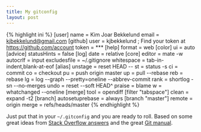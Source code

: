 ```yaml
---
title: My gitconfig
layout: post
---
```


{% highlight ini %}
[user]
  name = Kim Joar Bekkelund
  email = kjbekkelund@gmail.com
[github]
  user = kjbekkelund
  ; Find your token at https://github.com/account
  token = ***
[help]
  format = web
[color]
  ui = auto
[advice]
  statusHints = false
[log]
  date = relative
[core]
  editor = mate -w
  autocrlf = input
  excludesfile = ~/.gitignore
  whitespace = tab-in-indent,blank-at-eof
[alias]
  unstage = reset HEAD --
  st = status -s
  ci = commit
  co = checkout
  pu = push origin master
  up = pull --rebase
  reb = rebase
  lg = log --graph --pretty=oneline --abbrev-commit
  rank = shortlog -sn --no-merges
  undo = reset --soft HEAD^
  praise = blame
  w = whatchanged --oneline
[merge]
  tool = opendiff
[filter "tabspace"]
  clean = expand -t2
[branch]
  autosetuprebase = always
[branch "master"]
  remote = origin
  merge = refs/heads/master
{% endhighlight %}

Just put that in your `~/.gitconfig` and you are ready to roll. Based on some great ideas from [Stack Overflow answers](http://stackoverflow.com/questions/267761/what-does-your-gitconfig-contain) and the great [Git manual](http://www.kernel.org/pub/software/scm/git/docs/git-config.html).
